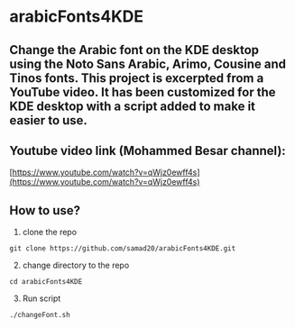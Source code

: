 # arabicFonts4KDE

## Change the Arabic font on the KDE desktop using the Noto Sans Arabic, Arimo, Cousine and Tinos fonts. This project is excerpted from a YouTube video. It has been customized for the KDE desktop with a script added to make it easier to use. 

## Youtube video link (Mohammed Besar channel):
[https://www.youtube.com/watch?v=qWjz0ewff4s](https://www.youtube.com/watch?v=qWjz0ewff4s)


## How to use?

1. clone the repo
```
git clone https://github.com/samad20/arabicFonts4KDE.git
```

2. change directory to the repo
```
cd arabicFonts4KDE
```

3. Run script
```
./changeFont.sh
```
